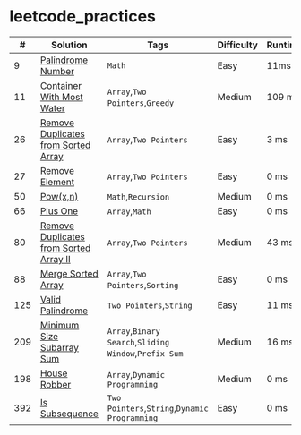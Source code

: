 # leetcode_practices

| # |  Solution  |  Tags  |  Difficulty  |  Runtime | Memory |
| --- | --- | --- | --- | --- | --- |
| 9 | [Palindrome Number](/0009_Palindrome%20Number/sol.py) | `Math` | Easy | 11ms | 17.88MB |
| 11 | [Container With Most Water](/0011_Container%20With%20Most%20Water/sol.py) | `Array`,`Two Pointers`,`Greedy` | Medium | 109 ms | 28.16 MB |
| 26 | [Remove Duplicates from Sorted Array](/0026_Remove%20Duplicates%20from%20Sorted%20Array/sol.py) | `Array`,`Two Pointers` | Easy | 3 ms | 18.8 MB |
| 27 | [Remove Element](/0027_Remove%20Element/sol.py) | `Array`,`Two Pointers` | Easy | 0 ms | 18 MB |
| 50 | [Pow(x,n)](/0050_Pow(x,%20n)/sol.py) | `Math`,`Recursion` | Medium | 0 ms | 18 MB |
| 66 | [Plus One](/0066_Plus%20One/sol.py) | `Array`,`Math` | Easy | 0 ms | 17.8 MB |
| 80 | [Remove Duplicates from Sorted Array II](/0080_Remove%20Duplicates%20from%20Sorted%20Array%20II/sol.py) | `Array`,`Two Pointers` | Medium | 43 ms | 18 MB |
| 88 | [Merge Sorted Array](/0088_Merge%20Sorted%20Array/sol.py) | `Array`,`Two Pointers`,`Sorting` | Easy | 0 ms | 17.8 MB |
| 125 | [Valid Palindrome](/0125_Valid%20Palindrome/sol.py) | `Two Pointers`,`String` | Easy | 11 ms | 18.24 MB |
| 209 | [Minimum Size Subarray Sum](/0209_Minimum%20Size%20Subarray%20Sum/sol.py) | `Array`,`Binary Search`,`Sliding Window`,`Prefix Sum` | Medium | 16 ms | 28.2 MB |
| 198 | [House Robber](/0198_House%20Robber/sol.py) | `Array`,`Dynamic Programming` | Medium | 0 ms | 17.9 MB |
| 392 | [Is Subsequence](/0392_Is%20Subsequence/sol.py) | `Two Pointers`,`String`,`Dynamic Programming` | Easy | 0 ms | 17.8 MB |
